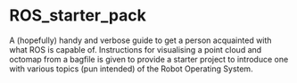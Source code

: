 # ROS_starter_pack
A (hopefully) handy and verbose guide to get a person acquainted with what ROS is capable of. Instructions for visualising a point cloud and octomap from a bagfile is given to provide a starter project to introduce one with various topics (pun intended) of the Robot Operating System.
